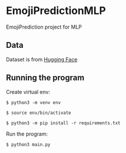 # EmojiPredictionMLP
EmojiPrediction project for MLP

## Data
Dataset is from [Hugging Face](https://huggingface.co/datasets/tweet_eval)

## Running the program
Create virtual env:

`$ python3 -m venv env`

`$ source env/bin/activate`

`$ python3 -m pip install -r requirements.txt`

Run the program: 

`$ python3 main.py`
